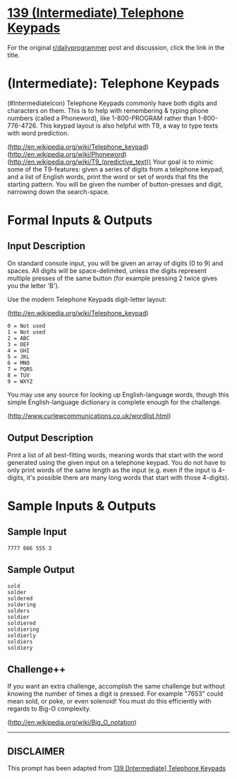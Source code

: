 # [139 (Intermediate) Telephone Keypads](https://www.reddit.com/r/dailyprogrammer/comments/1sody4/12113_challenge_139_intermediate_telephone_keypads/)

For the original [r/dailyprogrammer](https://www.reddit.com/r/dailyprogrammer/) post and discussion, click the link in the title.

#  (Intermediate): Telephone Keypads
(#IntermediateIcon)
Telephone Keypads commonly have both digits and characters on them. This is to help with remembering & typing phone numbers (called a Phoneword), like 1-800-PROGRAM rather than 1-800-776-4726. This keypad layout is also helpful with T9, a way to type texts with word prediction.

(http://en.wikipedia.org/wiki/Telephone_keypad)
(http://en.wikipedia.org/wiki/Phoneword)
(http://en.wikipedia.org/wiki/T9_(predictive_text))
Your goal is to mimic some of the T9-features: given a series of digits from a telephone keypad, and a list of English words, print the word or set of words that fits the starting pattern. You will be given the number of button-presses and digit, narrowing down the search-space.

# Formal Inputs & Outputs
## Input Description
On standard console input, you will be given an array of digits (0 to 9) and spaces. All digits will be space-delimited, unless the digits represent multiple presses of the same button (for example pressing 2 twice gives you the letter 'B').

Use the modern Telephone Keypads digit-letter layout:

(http://en.wikipedia.org/wiki/Telephone_keypad)

```
0 = Not used
1 = Not used
2 = ABC
3 = DEF
4 = GHI
5 = JKL
6 = MNO
7 = PQRS
8 = TUV
9 = WXYZ
```
You may use any source for looking up English-language words, though this simple English-language dictionary is complete enough for the challenge.

(http://www.curlewcommunications.co.uk/wordlist.html)
## Output Description
Print a list of all best-fitting words, meaning words that start with the word generated using the given input on a telephone keypad. You do not have to only print words of the same length as the input (e.g. even if the input is 4-digits, it's possible there are many long words that start with those 4-digits).

# Sample Inputs & Outputs
## Sample Input

```
7777 666 555 3
```
## Sample Output

```
sold
solder
soldered
soldering
solders
soldier
soldiered
soldiering
soldierly
soldiers
soldiery
```
## Challenge++
If you want an extra challenge, accomplish the same challenge but without knowing the number of times a digit is pressed. For example "7653" could mean sold, or poke, or even solenoid! You must do this efficiently with regards to Big-O complexity.

(http://en.wikipedia.org/wiki/Big_O_notation)

----
## **DISCLAIMER**
This prompt has been adapted from [139 [Intermediate] Telephone Keypads](https://www.reddit.com/r/dailyprogrammer/comments/1sody4/12113_challenge_139_intermediate_telephone_keypads/
)

